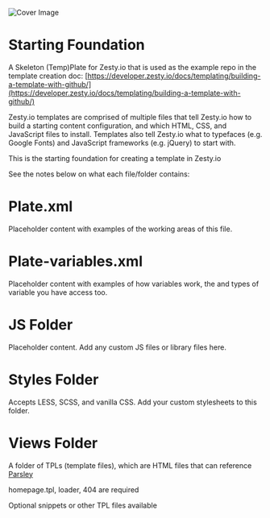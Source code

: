 ![Cover Image](https://github.com/zesty-io/plate-starting-foundation/blob/master/cover.png)

# Starting Foundation
A Skeleton (Temp)Plate for Zesty.io that is used as the example repo in the template creation doc: [https://developer.zesty.io/docs/templating/building-a-template-with-github/](https://developer.zesty.io/docs/templating/building-a-template-with-github/)

Zesty.io templates are comprised of multiple files that tell Zesty.io how to build a starting content configuration, and which HTML, CSS, and JavaScript files to install. Templates also tell Zesty.io what to typefaces (e.g. Google Fonts) and JavaScript frameworks (e.g. jQuery) to start with.

This is the starting foundation for creating a template in Zesty.io

See the notes below on what each file/folder contains:

# Plate.xml

Placeholder content with examples of the working areas of this file.

# Plate-variables.xml

Placeholder content with examples of how variables work, the and types of variable you have access too.

# JS Folder

Placeholder content. Add any custom JS files or library files here.

# Styles Folder

Accepts LESS, SCSS, and vanilla CSS. Add your custom stylesheets to this folder.

# Views Folder

A folder of TPLs (template files), which are HTML files that can reference [Parsley](https://developer.zesty.io/parsley-templating/)

homepage.tpl, loader, 404 are required

Optional snippets or other TPL files available
